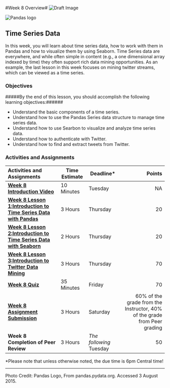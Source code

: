 #Week 8 Overview#
![Draft Image](../images/Draft_Version_picture.png)

![Pandas logo](images/pandas_logo.png)
## Time Series Data ##

In this week, you will learn about time series data, how to work with them in Pandas and how to visualize them by using Seaborn. Time Series data are everywhere, and while often simple in content (e.g., a one dimensional array indexed by time) they often support rich data mining opportunities. As an example, the last lesson in this week focuses on mining twitter streams, which can be viewed as a time series.

### Objectives ###

#####By the end of this lesson, you should accomplish the following learning objectives:######

- Understand the basic components of a time series.
- Understand how to use the Pandas Series data structure to manage time series data.
- Understand how to use Searbon to visualize and analyze time series data.
- Understand how to authenticate with Twitter.
- Understand how to find and extract tweets  from Twitter.


### Activities and Assignments ###

|Activities and Assignments | Time Estimate | Deadline* | Points|
|:------| -----|-------|----------:|
|**[Week 8 Introduction Video](https://mediaspace.illinois.edu/media/Week+Eight/1_hib4j232)**|10 Minutes|Tuesday|NA|
|**[Week 8 Lesson 1:Introduction to Time Series Data with Pandas](lesson1.md)**| 3 Hours |Thursday| 20|
|**[Week 8 Lesson 2:Introduction to Time Series Data with Seaborn](lesson2.md)**| 2 Hours | Thursday | 20 |
|**[Week 8 Lesson 3:Introduction to Twitter Data Mining](lesson3.md)**| 3 Hours | Thursday| 70 |
|**[Week 8 Quiz][w8q]**| 35 Minutes | Friday | 70|
|**[Week 8 Assignment Submission][w8a]**| 3 Hours | Saturday | 60% of the grade from the Instructor, 40% of the grade from Peer grading | 
|**Week 8 Completion of Peer Review**| 3 Hours | *The following* Tuesday | 50 | 


*Please note that unless otherwise noted, the due time is 6pm Central time!

----------
[w8q]: https://learn.illinois.edu/mod/quiz/view.php?id=1095287
[w8a]: https://learn.illinois.edu/mod/workshop/view.php?id=1095284
Photo Credit: Pandas Logo, From pandas.pydata.org. Accessed 3 August 2015.
